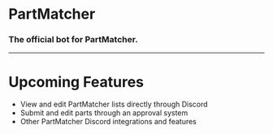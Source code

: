 # PartMatcher

### The official bot for PartMatcher.

---

# Upcoming Features

- View and edit PartMatcher lists directly through Discord
- Submit and edit parts through an approval system
- Other PartMatcher Discord integrations and features